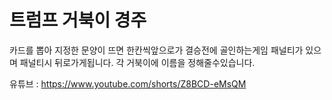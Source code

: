# 트럼프 거북이 경주

카드를 뽑아 지정한 문양이 뜨면 한칸씩앞으로가 결승전에 골인하는게임
패널티가 있으며 패널티시 뒤로가게됩니다.
각 거북이에 이름을 정해줄수있습니다.


유튜브 : https://www.youtube.com/shorts/Z8BCD-eMsQM
